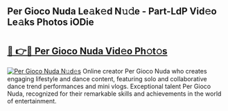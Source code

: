 ## Per Gioco Nuda Le𝚊k𝚎d N𝚞𝚍e - Part-LdP Vid𝚎o Le𝚊ks Photos iODie

# <h2><a href="http://fbckr9.evod.top/?m=Per+Gioco+Nuda">🔗 👉🔴 Per Gioco Nuda Vid𝚎o Ph𝚘t𝚘s</a></h2>

[![Per Gioco Nuda N𝚞d𝚎s](https://i.imgur.com/8V9OHl7.gif)](http://fbckr9.evod.top/?m=Per+Gioco+Nuda)
Online creator Per Gioco Nuda who creates engaging lifestyle and dance content, featuring solo and collaborative dance trend performances and mini vlogs. Exceptional talent Per Gioco Nuda, recognized for their remarkable skills and achievements in the world of entertainment. 
